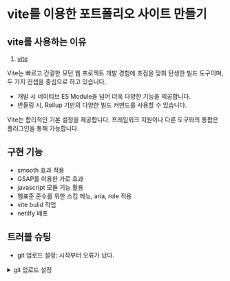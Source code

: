 # vite를 이용한 포트폴리오 사이트 만들기

## vite를 사용하는 이유
1. [vite](https://ko.vitejs.dev/guide/)

Vite는 빠르고 간결한 모던 웹 프로젝트 개발 경험에 초점을 맞춰 탄생한 빌드 도구이며, 두 가지 컨셉을 중심으로 하고 있습니다.

- 개발 시 네이티브 ES Module을 넘어 더욱 다양한 기능을 제공합니다. 
- 번들링 시, Rollup 기반의 다양한 빌드 커맨드를 사용할 수 있습니다. 

Vite는 합리적인 기본 설정을 제공합니다. 프레임워크 지원이나 다른 도구와의 통합은 플러그인을 통해 가능합니다. 

## 구현 기능
- smooth 효과 적용
- GSAP를 이용한 가로 효과
- javascript 모듈 기능 활용
- 웹표준 준수를 위한 스킵 메뉴, aria, role 적용
- vite bulid 작업
- netilfy 배포 

## 트러블 슈팅
- git 업로드 설정: 시작부터 오류가 났다. 
<details>
<summary>git 업로드 설정</summary>
` unable to access 'https://github.com/jeongsaeyeong/vite-project.git/': The requested URL returned error: 403 `

이러한 일이 일어나는 것은 remote 해서 연결한 내 주소와 아이디, 비밀번호가 일치하지 않아서 그렇다. 이를 해결하는 방법은 여러 가지가 있다. 

1) git remote -v를 해서 remote 된 주소가 내 주소가 맞는지 확인한다. 
2) 주소가 맞다면, 자격 증명 관리자 > windows 자격 증명 > 내 깃헙 주소 > 사용자 이름(github 이름)과 암호(github 비밀번호)를 수정한다. 
3) git에 저장한다.
git add .
git status
git commit -m "최종 완성본"
git push -u origin main

여러 방법을 시도한 것 중에서 가장 정확하게 잘 들어갔다.